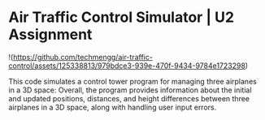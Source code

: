 # Air Traffic Control Simulator | U2 Assignment
!(https://github.com/techmengg/air-traffic-control/assets/125338813/979bdce3-939e-470f-9434-9784e1723298)

This code simulates a control tower program for managing three airplanes in a 3D space:
Overall, the program provides information about the initial and updated positions, distances, and height differences between three airplanes in a 3D space,
along with handling user input errors.
